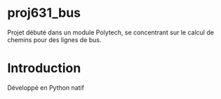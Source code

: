 # proj631_bus
Projet débuté dans un module Polytech, se concentrant sur le calcul de chemins pour des lignes de bus. 

# Introduction
Développé en Python natif
